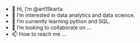 - 👋 Hi, I’m @art15karta
- 👀 I’m interested in data analytics and data science.
- 🌱 I’m currently learning python and SQL.
- 💞️ I’m looking to collaborate on ...
- 📫 How to reach me ...

<!---
art15karta/art15karta is a ✨ special ✨ repository because its `README.md` (this file) appears on your GitHub profile.
You can click the Preview link to take a look at your changes.
--->
